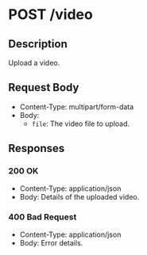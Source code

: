 # POST /video

## Description
Upload a video.

## Request Body
- Content-Type: multipart/form-data
- Body: 
  - `file`: The video file to upload.

## Responses
### 200 OK
- Content-Type: application/json
- Body: Details of the uploaded video.

### 400 Bad Request
- Content-Type: application/json
- Body: Error details.
